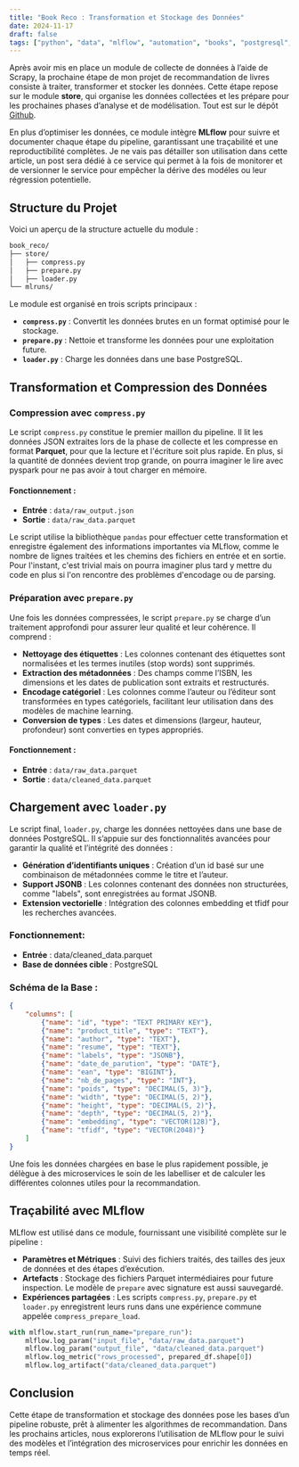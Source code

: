 ```yaml
---
title: "Book Reco : Transformation et Stockage des Données"
date: 2024-11-17
draft: false
tags: ["python", "data", "mlflow", "automation", "books", "postgresql", "pgvector"]
---
```


Après avoir mis en place un module de collecte de données à l’aide de Scrapy, la prochaine étape de mon projet de recommandation de livres consiste à traiter, transformer et stocker les données. Cette étape repose sur le module **store**, qui organise les données collectées et les prépare pour les prochaines phases d’analyse et de modélisation. Tout est sur le dépôt [Github](https://github.com/nathanlq/book-reco).

En plus d’optimiser les données, ce module intègre **MLflow** pour suivre et documenter chaque étape du pipeline, garantissant une traçabilité et une reproductibilité complètes. Je ne vais pas détailler son utilisation dans cette article, un post sera dédié à ce service qui permet à la fois de monitorer et de versionner le service pour empêcher la dérive des modéles ou leur régression potentielle.

## Structure du Projet

Voici un aperçu de la structure actuelle du module :

```bash
book_reco/
├── store/
│   ├── compress.py
│   ├── prepare.py
│   ├── loader.py
└── mlruns/
```

Le module est organisé en trois scripts principaux :

- **`compress.py`** : Convertit les données brutes en un format optimisé pour le stockage.
- **`prepare.py`** : Nettoie et transforme les données pour une exploitation future.
- **`loader.py`** : Charge les données dans une base PostgreSQL.

## Transformation et Compression des Données

### Compression avec `compress.py`

Le script `compress.py` constitue le premier maillon du pipeline. Il lit les données JSON extraites lors de la phase de collecte et les compresse en format **Parquet**, pour que la lecture et l'écriture soit plus rapide. En plus, si la quantité de données devient trop grande, on pourra imaginer le lire avec pyspark pour ne pas avoir à tout charger en mémoire.

#### Fonctionnement :
- **Entrée** : `data/raw_output.json`
- **Sortie** : `data/raw_data.parquet`

Le script utilise la bibliothèque `pandas` pour effectuer cette transformation et enregistre également des informations importantes via MLflow, comme le nombre de lignes traitées et les chemins des fichiers en entrée et en sortie. Pour l'instant, c'est trivial mais on pourra imaginer plus tard y mettre du code en plus si l'on rencontre des problèmes d'encodage ou de parsing.

### Préparation avec `prepare.py`

Une fois les données compressées, le script `prepare.py` se charge d’un traitement approfondi pour assurer leur qualité et leur cohérence. Il comprend :

- **Nettoyage des étiquettes** : Les colonnes contenant des étiquettes sont normalisées et les termes inutiles (stop words) sont supprimés.
- **Extraction des métadonnées** : Des champs comme l’ISBN, les dimensions et les dates de publication sont extraits et restructurés.
- **Encodage catégoriel** : Les colonnes comme l’auteur ou l’éditeur sont transformées en types catégoriels, facilitant leur utilisation dans des modèles de machine learning.
- **Conversion de types** : Les dates et dimensions (largeur, hauteur, profondeur) sont converties en types appropriés.

#### Fonctionnement :
- **Entrée** : `data/raw_data.parquet`
- **Sortie** : `data/cleaned_data.parquet`

## Chargement avec `loader.py`

Le script final, `loader.py`, charge les données nettoyées dans une base de données PostgreSQL. Il s’appuie sur des fonctionnalités avancées pour garantir la qualité et l’intégrité des données :

- **Génération d’identifiants uniques** : Création d’un id basé sur une combinaison de métadonnées comme le titre et l’auteur.
- **Support JSONB** : Les colonnes contenant des données non structurées, comme "labels", sont enregistrées au format JSONB.
- **Extension vectorielle** : Intégration des colonnes embedding et tfidf pour les recherches avancées.

### Fonctionnement:

- **Entrée** : data/cleaned_data.parquet
- **Base de données cible** : PostgreSQL

### Schéma de la Base :

```json
{
    "columns": [
        {"name": "id", "type": "TEXT PRIMARY KEY"},
        {"name": "product_title", "type": "TEXT"},
        {"name": "author", "type": "TEXT"},
        {"name": "resume", "type": "TEXT"},
        {"name": "labels", "type": "JSONB"},
        {"name": "date_de_parution", "type": "DATE"},
        {"name": "ean", "type": "BIGINT"},
        {"name": "nb_de_pages", "type": "INT"},
        {"name": "poids", "type": "DECIMAL(5, 3)"},
        {"name": "width", "type": "DECIMAL(5, 2)"},
        {"name": "height", "type": "DECIMAL(5, 2)"},
        {"name": "depth", "type": "DECIMAL(5, 2)"},
        {"name": "embedding", "type": "VECTOR(128)"},
        {"name": "tfidf", "type": "VECTOR(2048)"}
    ]
}
```

Une fois les données chargées en base le plus rapidement possible, je délègue à des microservices le soin de les labelliser et de calculer les différentes colonnes utiles pour la recommandation.

## Traçabilité avec MLflow

MLflow est utilisé dans ce module, fournissant une visibilité complète sur le pipeline :

- **Paramètres et Métriques** : Suivi des fichiers traités, des tailles des jeux de données et des étapes d’exécution.
- **Artefacts** : Stockage des fichiers Parquet intermédiaires pour future inspection. Le modèle de `prepare` avec signature est aussi sauvegardé.
- **Expériences partagées** : Les scripts `compress.py`, `prepare.py` et `loader.py` enregistrent leurs runs dans une expérience commune appelée `compress_prepare_load`.

```python
with mlflow.start_run(run_name="prepare_run"):
    mlflow.log_param("input_file", "data/raw_data.parquet")
    mlflow.log_param("output_file", "data/cleaned_data.parquet")
    mlflow.log_metric("rows_processed", prepared_df.shape[0])
    mlflow.log_artifact("data/cleaned_data.parquet")
```

## Conclusion

Cette étape de transformation et stockage des données pose les bases d’un pipeline robuste, prêt à alimenter les algorithmes de recommandation. Dans les prochains articles, nous explorerons l’utilisation de MLflow pour le suivi des modèles et l’intégration des microservices pour enrichir les données en temps réel.